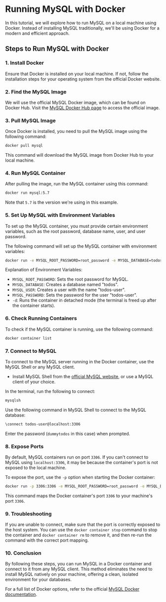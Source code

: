 # Running MySQL with Docker

In this tutorial, we will explore how to run MySQL on a local machine using Docker. Instead of installing MySQL traditionally, we'll be using Docker for a modern and efficient approach.

## Steps to Run MySQL with Docker

### 1. Install Docker
Ensure that Docker is installed on your local machine. If not, follow the installation steps for your operating system from the official Docker website.

### 2. Find the MySQL Image
We will use the official MySQL Docker image, which can be found on Docker Hub. Visit the [MySQL Docker Hub page](https://hub.docker.com/_/mysql) to access the official image.

### 3. Pull MySQL Image
Once Docker is installed, you need to pull the MySQL image using the following command:

```bash
docker pull mysql
```

This command will download the MySQL image from Docker Hub to your local machine.

### 4. Run MySQL Container
After pulling the image, run the MySQL container using this command:

```bash
docker run mysql:5.7
```

Note that `5.7` is the version we're using in this example.

### 5. Set Up MySQL with Environment Variables
To set up the MySQL container, you must provide certain environment variables, such as the root password, database name, user, and user password.

The following command will set up the MySQL container with environment variables:

```bash
docker run -e MYSQL_ROOT_PASSWORD=root_password -e MYSQL_DATABASE=todos -e MYSQL_USER=todos-user -e MYSQL_PASSWORD=dummytodos -d mysql:5.7
```

Explanation of Environment Variables:
- `MYSQL_ROOT_PASSWORD`: Sets the root password for MySQL.
- `MYSQL_DATABASE`: Creates a database named "todos".
- `MYSQL_USER`: Creates a user with the name "todos-user".
- `MYSQL_PASSWORD`: Sets the password for the user "todos-user".
- `-d`: Runs the container in detached mode (the terminal is freed up after the container starts).

### 6. Check Running Containers
To check if the MySQL container is running, use the following command:

```bash
docker container list
```

### 7. Connect to MySQL
To connect to the MySQL server running in the Docker container, use the MySQL Shell or any MySQL client.

- Install MySQL Shell from the [official MySQL website](https://dev.mysql.com/downloads/shell/), or use a MySQL client of your choice.

In the terminal, run the following to connect:

```bash
mysqlsh
```

Use the following command in MySQL Shell to connect to the MySQL database:

```bash
\connect todos-user@localhost:3306
```

Enter the password (`dummytodos` in this case) when prompted.

### 8. Expose Ports
By default, MySQL containers run on port `3306`. If you can't connect to MySQL using `localhost:3306`, it may be because the container's port is not exposed to the local machine.

To expose the port, use the `-p` option when starting the Docker container:

```bash
docker run -p 3306:3306 -e MYSQL_ROOT_PASSWORD=root_password -e MYSQL_DATABASE=todos -e MYSQL_USER=todos-user -e MYSQL_PASSWORD=dummytodos -d mysql:5.7
```

This command maps the Docker container's port `3306` to your machine's port `3306`.

### 9. Troubleshooting
If you are unable to connect, make sure that the port is correctly exposed to the host system. You can use the `docker container stop` command to stop the container and `docker container rm` to remove it, and then re-run the command with the correct port mapping.

### 10. Conclusion
By following these steps, you can run MySQL in a Docker container and connect to it from any MySQL client. This method eliminates the need to install MySQL natively on your machine, offering a clean, isolated environment for your databases.

For a full list of Docker options, refer to the official [MySQL Docker documentation](https://hub.docker.com/_/mysql).
